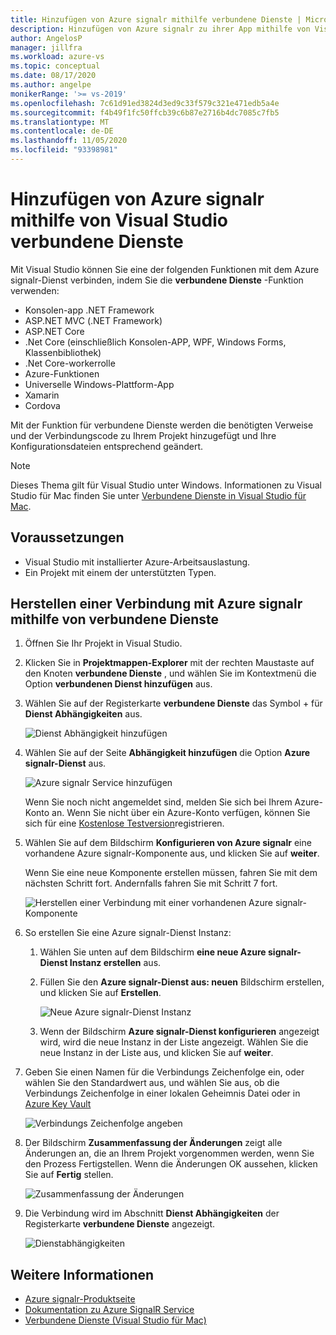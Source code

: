 ```yaml
---
title: Hinzufügen von Azure signalr mithilfe verbundene Dienste | Microsoft-Dokumentation
description: Hinzufügen von Azure signalr zu ihrer App mithilfe von Visual Studio zum Hinzufügen eines verbundenen Dienstanbieter
author: AngelosP
manager: jillfra
ms.workload: azure-vs
ms.topic: conceptual
ms.date: 08/17/2020
ms.author: angelpe
monikerRange: '>= vs-2019'
ms.openlocfilehash: 7c61d91ed3824d3ed9c33f579c321e471edb5a4e
ms.sourcegitcommit: f4b49f1fc50ffcb39c6b87e2716b4dc7085c7fb5
ms.translationtype: MT
ms.contentlocale: de-DE
ms.lasthandoff: 11/05/2020
ms.locfileid: "93398981"
---
```

# <a name="add-azure-signalr-by-using-visual-studio-connected-services"></a>Hinzufügen von Azure signalr mithilfe von Visual Studio verbundene Dienste

Mit Visual Studio können Sie eine der folgenden Funktionen mit dem Azure signalr-Dienst verbinden, indem Sie die **verbundene Dienste** -Funktion verwenden:

- Konsolen-app .NET Framework
- ASP.NET MVC (.NET Framework) 
- ASP.NET Core
- .Net Core (einschließlich Konsolen-APP, WPF, Windows Forms, Klassenbibliothek)
- .Net Core-workerrolle
- Azure-Funktionen
- Universelle Windows-Plattform-App
- Xamarin
- Cordova

Mit der Funktion für verbundene Dienste werden die benötigten Verweise und der Verbindungscode zu Ihrem Projekt hinzugefügt und Ihre Konfigurationsdateien entsprechend geändert.

> [!NOTE]
> Dieses Thema gilt für Visual Studio unter Windows. Informationen zu Visual Studio für Mac finden Sie unter [Verbundene Dienste in Visual Studio für Mac](/visualstudio/mac/connected-services).
## <a name="prerequisites"></a>Voraussetzungen

- Visual Studio mit installierter Azure-Arbeitsauslastung.
- Ein Projekt mit einem der unterstützten Typen.

## <a name="connect-to-azure-signalr-using-connected-services"></a>Herstellen einer Verbindung mit Azure signalr mithilfe von verbundene Dienste

1. Öffnen Sie Ihr Projekt in Visual Studio.

1. Klicken Sie in **Projektmappen-Explorer** mit der rechten Maustaste auf den Knoten **verbundene Dienste** , und wählen Sie im Kontextmenü die Option **verbundenen Dienst hinzufügen** aus.

1. Wählen Sie auf der Registerkarte **verbundene Dienste** das Symbol + für **Dienst Abhängigkeiten** aus.

    ![Dienst Abhängigkeit hinzufügen](./media/vs-azure-tools-connected-services-storage/vs-2019/connected-services-tab.png)

1. Wählen Sie auf der Seite **Abhängigkeit hinzufügen** die Option **Azure signalr-Dienst** aus.

    ![Azure signalr Service hinzufügen](./media/azure-signalr-add-connected-service/add-signalr-service.png)

    Wenn Sie noch nicht angemeldet sind, melden Sie sich bei Ihrem Azure-Konto an. Wenn Sie nicht über ein Azure-Konto verfügen, können Sie sich für eine [Kostenlose Testversion](https://azure.microsoft.com/account/free)registrieren.

1. Wählen Sie auf dem Bildschirm **Konfigurieren von Azure signalr** eine vorhandene Azure signalr-Komponente aus, und klicken Sie auf **weiter**.

    Wenn Sie eine neue Komponente erstellen müssen, fahren Sie mit dem nächsten Schritt fort. Andernfalls fahren Sie mit Schritt 7 fort.

    ![Herstellen einer Verbindung mit einer vorhandenen Azure signalr-Komponente](./media/azure-signalr-add-connected-service/created-signalr.png)

1. So erstellen Sie eine Azure signalr-Dienst Instanz:

   1. Wählen Sie unten auf dem Bildschirm **eine neue Azure signalr-Dienst Instanz erstellen** aus.

   1. Füllen Sie den **Azure signalr-Dienst aus: neuen** Bildschirm erstellen, und klicken Sie auf **Erstellen**.

       ![Neue Azure signalr-Dienst Instanz](./media/azure-signalr-add-connected-service/create-new-signalr.png)

   1. Wenn der Bildschirm **Azure signalr-Dienst konfigurieren** angezeigt wird, wird die neue Instanz in der Liste angezeigt. Wählen Sie die neue Instanz in der Liste aus, und klicken Sie auf **weiter**.

1. Geben Sie einen Namen für die Verbindungs Zeichenfolge ein, oder wählen Sie den Standardwert aus, und wählen Sie aus, ob die Verbindungs Zeichenfolge in einer lokalen Geheimnis Datei oder in [Azure Key Vault](/azure/key-vault)

   ![Verbindungs Zeichenfolge angeben](./media/azure-signalr-add-connected-service/connection-string.png)

1. Der Bildschirm **Zusammenfassung der Änderungen** zeigt alle Änderungen an, die an Ihrem Projekt vorgenommen werden, wenn Sie den Prozess Fertigstellen. Wenn die Änderungen OK aussehen, klicken Sie auf **Fertig** stellen.

   ![Zusammenfassung der Änderungen](./media/azure-signalr-add-connected-service/summary-of-changes.png)

1. Die Verbindung wird im Abschnitt **Dienst Abhängigkeiten** der Registerkarte **verbundene Dienste** angezeigt.

   ![Dienstabhängigkeiten](./media/azure-signalr-add-connected-service/service-dependencies-after.png)

## <a name="see-also"></a>Weitere Informationen

- [Azure signalr-Produktseite](https://azure.microsoft.com/services/signalr-service/)
- [Dokumentation zu Azure SignalR Service](/azure/azure-signalr)
- [Verbundene Dienste (Visual Studio für Mac)](/visualstudio/mac/connected-services)
